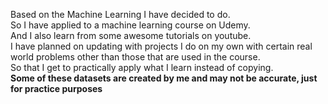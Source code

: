 Based on the Machine Learning I have decided to do.
<br/>So I have applied to a machine learning course on Udemy.
<br/>And I also learn from some awesome tutorials on youtube.
<br/>I have planned on updating with projects I do on my own with certain real world problems other than those that are used in the course.
<br/>So that I get to practically apply what I learn instead of copying.
<br/>**Some of these datasets are created by me and may not be accurate, just for practice purposes**
<br/>

